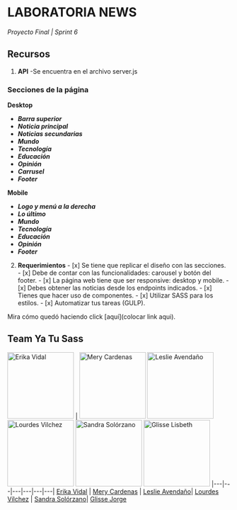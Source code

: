 # LABORATORIA NEWS
_Proyecto Final | Sprint 6_


## Recursos
1. **API**
  -Se encuentra en el archivo server.js
  
  ### Secciones de la página
  **Desktop**
  - _**Barra superior**_
  - _**Noticia principal**_
  - _**Noticias secundarias**_
  - _**Mundo**_
  - _**Tecnología**_
  - _**Educación**_
  - _**Opinión**_
  - _**Carrusel**_
  - _**Footer**_
  
  **Mobile**
  - _**Logo y menú a la derecha**_
  - _**Lo último**_
  - _**Mundo**_
  - _**Tecnología**_
  - _**Educación**_
  - _**Opinión**_
  - _**Footer**_
  
  2. **Requerimientos**
    - [x] Se tiene que replicar el diseño con las secciones.
    - [x] Debe de contar con las funcionalidades: carousel y  botón del footer.
    - [x] La página web tiene que ser responsive: desktop y mobile.
    - [x] Debes obtener las noticias desde los endpoints indicados.
    - [x] Tienes que hacer uso de componentes.
    - [x] Utilizar SASS para los estilos.
    - [x] Automatizar tus tareas (GULP).
  
Mira cómo quedó haciendo click [aquí](colocar link aqui).

## Team Ya Tu Sass

<a href="https://github.com/dianaVidalC"><img src="https://avatars3.githubusercontent.com/u/25887195?v=3&s=460" alt="Erika Vidal" height="150"></a> |
<a href="https://github.com/ruthmerycardenas"><img src="https://avatars0.githubusercontent.com/u/25912796?v=3&s=460" alt="Mery Cardenas" height="150"></a>
<a href="https://github.com/lesashley"><img src="https://avatars0.githubusercontent.com/u/25906015?v=3&s=460" alt="Leslie Avendaño" height="150"></a>
<a href="https://github.com/developervilchez"><img src="https://avatars2.githubusercontent.com/u/28201139?v=3&s=460" alt="Lourdes Vilchez" height="150"></a>
<a href="https://github.com/Pancake2402"><img src="https://avatars3.githubusercontent.com/u/25905908?v=3&s=460" alt="Sandra Solórzano" height="150"></a>
<a href="https://github.com/GlisseLisbeth"><img src="https://avatars0.githubusercontent.com/u/6157649?v=3&s=460" alt="Glisse Lisbeth" height="150"></a>
|---|---|---|---|---|---|
[Erika Vidal](https://github.com/dianaVidalC) | [Mery Cardenas](https://github.com/ruthmerycardenas) | [Leslie Avendaño](https://github.com/lesashley)| [Lourdes Vílchez](https://github.com/developervilchez) | [Sandra Solórzano](https://github.com/Pancake2402)| [Glisse Jorge](https://github.com/GlisseLisbeth)

  
   
